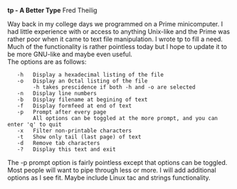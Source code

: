 **tp - A Better Type**
Fred Theilig  

Way back in my college days we programmed on a Prime minicomputer. I had little experience with or access to anything Unix-like and the Prime was rather
poor when it came to text file manipulation. I wrote tp to fill a need. Much of the functionality is rather pointless today but I hope to update it
to be more GNU-like and maybe even useful.  
The options are as follows:
```
   -h   Display a hexadecimal listing of the file
   -o   Display an Octal listing of the file
        -h takes prescidence if both -h and -o are selected
   -n   Display line numbers
   -b   Display filename at begining of text
   -f   Display formfeed at end of text
   -p   Prompt after every page
        All options can be toggled at the more prompt, and you can enter 'q' to quit
   -x   Filter non-printable characters
   -t   Show only tail (last page) of text
   -d   Remove tab characters
   -?   Display this text and exit
```
The -p prompt option is fairly pointless except that options can be toggled. Most people will want to pipe through
less or more. I will add additional options as I see fit. Maybe include Linux tac and strings functionality.

